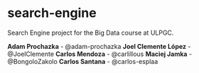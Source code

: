 # search-engine
Search Engine project for the Big Data course at ULPGC.

**Adam Prochazka** - @adam-prochazka 
**Joel Clemente López** - @JoelClemente 
**Carlos Mendoza** - @carlillous 
**Maciej Jamka** - @BongoloZakolo 
**Carlos Santana** - @carlos-esplaa 